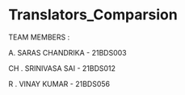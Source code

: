 # Translators_Comparsion

TEAM MEMBERS : 

A. SARAS CHANDRIKA - 21BDS003

CH . SRINIVASA SAI - 21BDS012

R . VINAY KUMAR - 21BDS056
